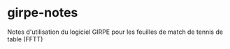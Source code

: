 # girpe-notes
Notes d'utilisation du logiciel GIRPE pour les feuilles de match de tennis de table (FFTT)
